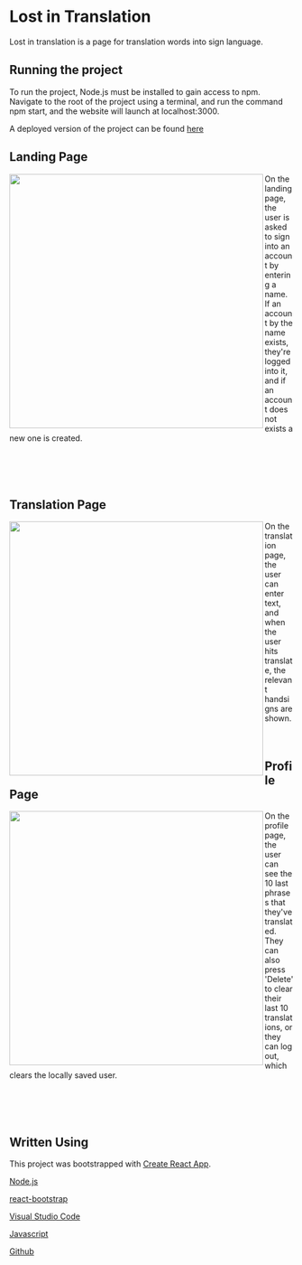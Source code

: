 # Lost in Translation

Lost in translation is a page for translation words into sign language.

## Running the project

To run the project, Node.js must be installed to gain access to npm. Navigate to the root of the project using a terminal, and run the command npm start, and the website will launch at localhost:3000. 

A deployed version of the project can be found [here](https://assignment-2-tau.vercel.app/)

## Landing Page
<img align="left" width=450 src="https://i.imgur.com/MBJj3of.png"> On the landing page, the user is asked to sign into an account by entering a name. If an account by the name exists, they're logged into it, and if an account does not exists a new one is created. 
<br>
<br>
<br>
<br>
<br>

## Translation Page
<img align="left" width=450 src="https://i.imgur.com/TQ9pMxM.png"> On the translation page, the user can enter text, and when the user hits translate, the relevant handsigns are shown. 
<br>
<br>
<br>

## Profile Page
<img align="left" width=450 src="https://i.imgur.com/9IPC53z.png"> On the profile page, the user can see the 10 last phrases that they've translated. They can also press 'Delete' to clear their last 10 translations, or they can log out, which clears the locally saved user. 
<br>
<br>
<br>
<br>
<br>

## Written Using
This project was bootstrapped with [Create React App](https://github.com/facebook/create-react-app).

[Node.js](https://nodejs.org/en/)

[react-bootstrap](https://react-bootstrap.github.io)

[Visual Studio Code](https://code.visualstudio.com)

[Javascript](https://getbootstrap.com/)

[Github](https://github.com/)
